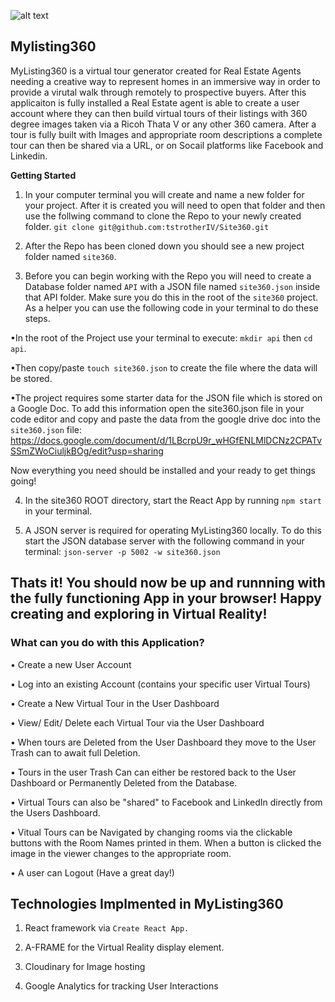 ![alt text](https://res.cloudinary.com/duo4xxmj8/image/upload/v1591990304/Site360%20Static%20Images/navbarLogo_rspfdq.png)

## Mylisting360

MyListing360 is a virtual tour generator created for Real Estate Agents needing a creative way to represent homes in an immersive way in order to provide a virutal walk through remotely to prospective buyers. After this applicaiton is fully installed a Real Estate agent is able to create a user account where they can then build virtual tours of their listings with 360 degree images taken via a Ricoh Thata V or any other 360 camera. After a tour is fully built with Images and appropriate room descriptions a complete tour can then be shared via a URL, or on Socail platforms like Facebook and Linkedin.

**Getting Started**

1. In your computer terminal you will create and name a new folder for your project. After it is created you will need to open that folder and then use the follwing command to clone the Repo to your newly created folder. `git clone git@github.com:tstrotherIV/Site360.git`

2. After the Repo has been cloned down you should see a new project folder named `site360`.

3. Before you can begin working with the Repo you will need to create a Database folder named `API` with a JSON file named `site360.json` inside that API folder. Make sure you do this in the root of the `site360` project. As a helper you can use the following code in your terminal to do these steps.

•In the root of the Project use your terminal to execute: `mkdir api` then `cd api`.

•Then copy/paste `touch site360.json` to create the file where the data will be stored.

•The project requires some starter data for the JSON file which is stored on a Google Doc. To add this information open the site360.json file in your code editor and copy and paste the data from the google drive doc into the `site360.json` file: https://docs.google.com/document/d/1LBcrpU9r_wHGfENLMlDCNz2CPATvSSmZWoCiuljkBOg/edit?usp=sharing

Now everything you need should be installed and your ready to get things going!

4. In the site360 ROOT directory, start the React App by running `npm start` in your terminal.

5. A JSON server is required for operating MyListing360 locally. To do this start the JSON database server with the following command in your terminal: `json-server -p 5002 -w site360.json`

## Thats it! You should now be up and runnning with the fully functioning App in your browser! Happy creating and exploring in Virtual Reality!

### What can you do with this Application?

• Create a new User Account

• Log into an existing Account (contains your specific user Virtual Tours)

• Create a New Virtual Tour in the User Dashboard

• View/ Edit/ Delete each Virtual Tour via the User Dashboard

• When tours are Deleted from the User Dashboard they move to the User Trash can to await full Deletion.

• Tours in the user Trash Can can either be restored back to the User Dashboard or Permanently Deleted from the Database.

• Virtual Tours can also be "shared" to Facebook and LinkedIn directly from the Users Dashboard.

• Vitual Tours can be Navigated by changing rooms via the clickable buttons with the Room Names printed in them. When a button is clicked the image in the viewer changes to the appropriate room.

• A user can Logout (Have a great day!)

## Technologies Implmented in MyListing360

1. React framework via `Create React App.`

2. A-FRAME for the Virtual Reality display element.

3. Cloudinary for Image hosting

4. Google Analytics for tracking User Interactions
